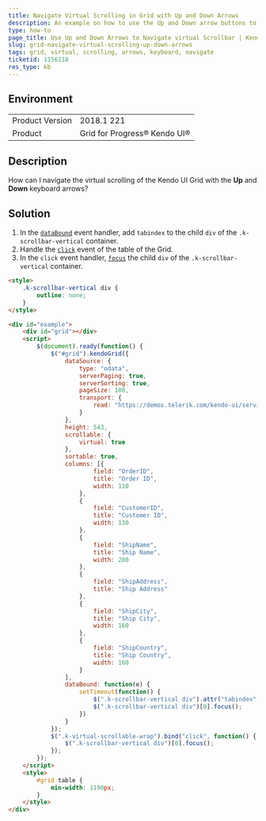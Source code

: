 ```yaml
---
title: Navigate Virtual Scrolling in Grid with Up and Down Arrows
description: An example on how to use the Up and Down arrow buttons to navigate a Kendo UI Grid with its virtual scrolling enabled.
type: how-to
page_title: Use Up and Down Arrows to Navigate virtual Scrollbar | Kendo UI Grid
slug: grid-navigate-virtual-scrolling-up-down-arrows
tags: grid, virtual, scrolling, arrows, keyboard, navigate
ticketid: 1156118
res_type: kb
---
```


## Environment

<table>
	<tr>
		<td>Product Version</td>
		<td>2018.1 221</td>
	</tr>
	<tr>
		<td>Product</td>
		<td>Grid for Progress® Kendo UI®</td>
	</tr>
</table>

## Description

How can I navigate the virtual scrolling of the Kendo UI Grid with the **Up** and **Down** keyboard arrows?

## Solution

1. In the [`dataBound`](https://docs.telerik.com/kendo-ui/api/javascript/ui/grid/events/databound) event handler, add `tabindex` to the child `div` of the `.k-scrollbar-vertical` container.
1. Handle the [`click`](https://api.jquery.com/click/) event of the table of the Grid.
1. In the `click` event handler, [`focus`](https://api.jquery.com/focus/) the child `div` of the `.k-scrollbar-vertical` container.

```html
<style>
	.k-scrollbar-vertical div {
		outline: none;
	}
</style>

<div id="example">
	<div id="grid"></div>
	<script>
		$(document).ready(function() {
			$("#grid").kendoGrid({
				dataSource: {
					type: "odata",
					serverPaging: true,
					serverSorting: true,
					pageSize: 100,
					transport: {
						read: "https://demos.telerik.com/kendo-ui/service/Northwind.svc/Orders"
					}
				},
				height: 543,
				scrollable: {
					virtual: true
				},
				sortable: true,
				columns: [{
						field: "OrderID",
						title: "Order ID",
						width: 110
					},
					{
						field: "CustomerID",
						title: "Customer ID",
						width: 130
					},
					{
						field: "ShipName",
						title: "Ship Name",
						width: 280
					},
					{
						field: "ShipAddress",
						title: "Ship Address"
					},
					{
						field: "ShipCity",
						title: "Ship City",
						width: 160
					},
					{
						field: "ShipCountry",
						title: "Ship Country",
						width: 160
					}
				],
				dataBound: function(e) {
					setTimeout(function() {
						$(".k-scrollbar-vertical div").attr("tabindex", "-1");
						$(".k-scrollbar-vertical div")[0].focus();
					})
				}
			});
			$(".k-virtual-scrollable-wrap").bind("click", function() {
				$(".k-scrollbar-vertical div")[0].focus();
			});
		});
	</script>
	<style>
		#grid table {
			min-width: 1190px;
		}
	</style>
</div>
```
